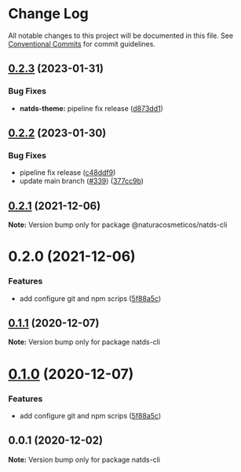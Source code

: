 # Change Log

All notable changes to this project will be documented in this file.
See [Conventional Commits](https://conventionalcommits.org) for commit guidelines.

## [0.2.3](https://github.com/natura-cosmeticos/natds-commons/compare/@naturacosmeticos/natds-cli@0.2.2...@naturacosmeticos/natds-cli@0.2.3) (2023-01-31)


### Bug Fixes

* **natds-theme:** pipeline fix release ([d873dd1](https://github.com/natura-cosmeticos/natds-commons/commit/d873dd1d3da3c8908f6c5b73f343545f1d04ea5f))





## [0.2.2](https://github.com/natura-cosmeticos/natds-commons/compare/@naturacosmeticos/natds-cli@0.2.1...@naturacosmeticos/natds-cli@0.2.2) (2023-01-30)


### Bug Fixes

* pipeline fix release ([c48ddf9](https://github.com/natura-cosmeticos/natds-commons/commit/c48ddf940d266779af3788259aa29a36f7dd4437))
* update main branch ([#339](https://github.com/natura-cosmeticos/natds-commons/issues/339)) ([377cc9b](https://github.com/natura-cosmeticos/natds-commons/commit/377cc9b9cc2bb8dfb7e42fbc2b9cd08ddbf8301a))





## [0.2.1](https://github.com/natura-cosmeticos/natds-commons/compare/@naturacosmeticos/natds-cli@0.2.0...@naturacosmeticos/natds-cli@0.2.1) (2021-12-06)

**Note:** Version bump only for package @naturacosmeticos/natds-cli





# 0.2.0 (2021-12-06)


### Features

* add configure git and npm scrips ([5f88a5c](https://github.com/natura-cosmeticos/natds-commons/commit/5f88a5c6b2c21e8772f70beac98179d481f4d911))





## [0.1.1](https://github.com/natura-cosmeticos/natds-commons/compare/natds-cli@0.1.0...natds-cli@0.1.1) (2020-12-07)

**Note:** Version bump only for package natds-cli





# [0.1.0](https://github.com/natura-cosmeticos/natds-commons/compare/natds-cli@0.0.1...natds-cli@0.1.0) (2020-12-07)


### Features

* add configure git and npm scrips ([5f88a5c](https://github.com/natura-cosmeticos/natds-commons/commit/5f88a5c6b2c21e8772f70beac98179d481f4d911))





## 0.0.1 (2020-12-02)

**Note:** Version bump only for package natds-cli

